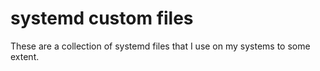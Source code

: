 # systemd custom files

These are a collection of systemd files that I use on my systems to some
extent.
